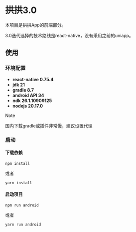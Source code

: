 # 拱拱3.0

本项目是拱拱App的前端部分。

3.0迭代选择的技术路线是react-native，没有采用之前的uniapp。

## 使用

### 环境配置

- **react-native 0.75.4**
- **jdk 21**
- **gradle 8.7**
- **android API 34**
- **ndk 26.1.10909125**
- **nodejs 20.17.0**

> [!Note]
>
> 国内下载gradle或插件非常慢，建议设置代理

### 启动

#### 下载依赖

```shell
npm install
```

或者

```shel
yarn install
```

#### 启动项目

```shell
npm run android
```

或者

```shell
yarn run android
```



